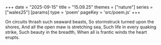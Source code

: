 +++
date = "2025-09-15"
title = "15.09.25"
themes = ["nature"]
series = ["wales25"]
[params]
  type = 'poem'
  pageKey = 'src/poem.js'
+++

On circuits thrash such seaward beasts,
So stormstruck turned upon the shores,
And all the open maw is stretching sea,
Such life in every quaking strike,
Such beauty in the breadth,
When all is frantic winds the heart erupts.
